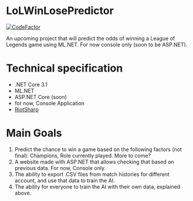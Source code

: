 # LoLWinLosePredictor
<a href="https://www.codefactor.io/repository/github/stukeley/lolwinlosepredictor/overview/master"><img src="https://www.codefactor.io/repository/github/stukeley/lolwinlosepredictor/badge/master" alt="CodeFactor" /></a>

An upcoming project that will predict the odds of winning a League of Legends game using ML.NET. For now console only (soon to be ASP.NET).

# Technical specification
- .NET Core 3.1
- ML.NET
- ASP.NET Core (soon)
- for now, Console Application
- [RiotSharp](https://github.com/BenFradet/RiotSharp)

# Main Goals
1. Predict the chance to win a game based on the following factors (not final): Champions, Role currently played. More to come?
2. A website made with ASP.NET that allows checking that based on previous data. For now, Console only.
3. The ability to export .CSV files from match histories for different account, and use that data to train the AI.
4. The ability for everyone to train the AI with their own data, explained above.
